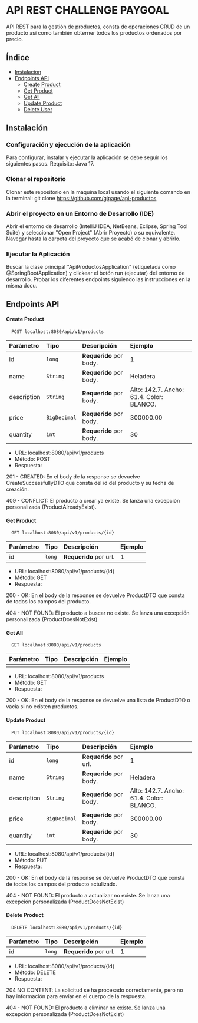 # API REST CHALLENGE PAYGOAL
API REST para la gestión de productos, consta de operaciones CRUD de un producto así como también obterner todos los productos ordenados por precio.
## Índice
- [Instalacion](#Instalación)
- [Endpoints API](#endpoints-api)
	- [Create Product](#create-product)
	- [Get Product](#get-product)
	- [Get All](#get-all)
	- [Update Product](#update-product)
  - [Delete User](#delete-product)
  
## Instalación

### Configuración y ejecución de la aplicación
Para configurar, instalar y ejecutar la aplicación se debe seguir los siguientes pasos. Requisito: Java 17.

### Clonar el repositorio
Clonar este repositorio en la máquina local usando el siguiente comando en la terminal:
git clone https://github.com/gipage/api-productos

### Abrir el proyecto en un Entorno de Desarrollo (IDE)
Abrir el  entorno de desarrollo (IntelliJ IDEA, NetBeans, Eclipse, Spring Tool Suite) y seleccionar "Open Project" (Abrir Proyecto) o su equivalente. Navegar hasta la carpeta del proyecto que se acabó de clonar y abrirlo.

### Ejecutar la Aplicación
Buscar la clase principal "ApiProductosApplication" (etiquetada como @SpringBootApplication) y clickear el botón run (ejecutar) del entorno de desarrollo.
Probar los diferentes endpoints siguiendo las instrucciones en la misma docu.

## Endpoints API

#### Create Product
```http
  POST localhost:8080/api/v1/products
```
| Parámetro | Tipo     | Descripción              | Ejemplo|
| :-------- | :------- | :------------------------- | :------------------------- |
| id| `long` | **Requerido** por body.  |1
| name| `String` | **Requerido** por body.  |Heladera
| description| `String` | **Requerido** por body.  | Alto: 142.7. Ancho: 61.4. Color: BLANCO.
| price| `BigDecimal` | **Requerido** por body.  | 300000.00
| quantity| `int` | **Requerido** por body.  | 30

- URL: localhost:8080/api/v1/products
- Método: POST
- Respuesta:
  
201 - CREATED: En el body de la response se devuelve CreateSuccessfullyDTO que consta del id del producto y su fecha de creación.
  
409 - CONFLICT: El producto a crear ya existe. Se lanza una excepción personalizada (ProductAlreadyExist).
  
#### Get Product
```http
  GET localhost:8080/api/v1/products/{id}
```
| Parámetro | Tipo     | Descripción              | Ejemplo|
| :-------- | :------- | :------------------------- | :------------------------- |
| id| `long` | **Requerido** por url.  |1


- URL: localhost:8080/api/v1/products/{id}
- Método: GET
- Respuesta:
  
200 - OK: En el body de la response se devuelve ProductDTO que consta de todos los campos del producto.
  
404 - NOT FOUND: El producto a buscar no existe. Se lanza una excepción personalizada (ProductDoesNotExist)

#### Get All
```http
  GET localhost:8080/api/v1/products
```
| Parámetro | Tipo     | Descripción              | Ejemplo|
| :-------- | :------- | :------------------------- | :------------------------- |
| |  |   |


- URL: localhost:8080/api/v1/products
- Método: GET
- Respuesta:
  
200 - OK: En el body de la response se devuelve una lista de ProductDTO o vacía si no existen productos.

#### Update Product
```http
  PUT localhost:8080/api/v1/products/{id}
```
| Parámetro | Tipo     | Descripción              | Ejemplo|
| :-------- | :------- | :------------------------- | :------------------------- |
| id| `long` | **Requerido** por url.  |1
| name| `String` | **Requerido** por body.  |Heladera
| description| `String` | **Requerido** por body.  | Alto: 142.7. Ancho: 61.4. Color: BLANCO.
| price| `BigDecimal` | **Requerido** por body.  | 300000.00
| quantity| `int` | **Requerido** por body.  | 30

- URL: localhost:8080/api/v1/products/{id}
- Método: PUT
- Respuesta:
  
200 - OK: En el body de la response se devuelve ProductDTO que consta de todos los campos del producto actulizado.
  
404 - NOT FOUND: El producto a actualizar no existe. Se lanza una excepción personalizada (ProductDoesNotExist)

#### Delete Product
```http
  DELETE localhost:8080/api/v1/products/{id}
```
| Parámetro | Tipo     | Descripción              | Ejemplo|
| :-------- | :------- | :------------------------- | :------------------------- |
| id| `long` | **Requerido** por url.  |1

- URL: localhost:8080/api/v1/products/{id}
- Método: DELETE
- Respuesta:
  
204 NO CONTENT: La solicitud se ha procesado correctamente, pero no hay información para enviar en el cuerpo de la respuesta.
  
404 - NOT FOUND: El producto a eliminar no existe. Se lanza una excepción personalizada (ProductDoesNotExist)

  
